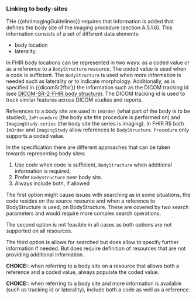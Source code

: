 ### Linking to body-sites

THe {{ehnImagingGuidelines}} requires that information is added that defines the body site of the imaging procedure (section A.5.1.6). This information consists of a set of different data elements:

- body location
- laterality

In FHIR body locations can be represented in two ways: as a coded value or as a reference to a `BodyStructure` resource. The coded value is used when a code is sufficient. The `BodyStructure` is used when more information is needed such as laterality or to indicate morphology. Additionally, as is specified in {{dicomSr2fhir}} the information such as the DICOM tracking id (see [DICOM-SR-2-FHIR body structure](https://hl7.org/fhir/uv/dicom-sr/2024Sep/StructureDefinition-dicom-sr-tracking-identifiers.html)). The DICOM tracking id is used to track similar features across DICOM studies and reports.

References to a body site are used in `ImOrder` (what part of the body is to be studied), `ImProcedure` (the body site the procedure is performed on) and `ImagingStudy.series` (the body site the series is imaging). In FHIR R5 both `ImOrder` and `ImagingStudy` allow references to `BodyStructure`. `Procedure` only supports a coded value.

In the specification there are different approaches that can be taken towards representing body sites:

1. Use code when code is sufficient, `BodyStructure` when additional information is required,
2. Prefer `BodyStructure` over body site.
3. Always include both, if allowed

The first option might cause issues with searching as in some situations, the code resides on the source resource and when a reference to BodyStructure is used, on BodyStructure. These are covered by two search parameters and would require more complex search operations.

The second option is not feasible in all cases as both options are not supported on all resources.

The third option is allows for searched but does allow to specify further information if needed. But does require definition of resources that are not providing additional information.

**CHOICE:**: when referring to a body site on a resource that allows both a reference and a coded value, always populate the coded value.

**CHOICE:**: when referring to a body site and more information is available (such as tracking id or laterality), include both a code as well as a reference.
